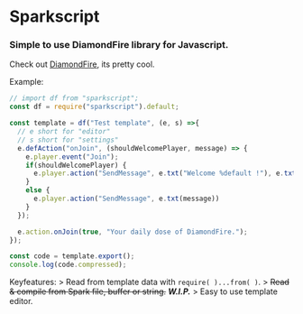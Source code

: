 # Sparkscript
### Simple to use DiamondFire library for Javascript.
Check out [DiamondFire](https://mcdiamondfire.com), its pretty cool.

Example:
```javascript
// import df from "sparkscript";
const df = require("sparkscript").default;

const template = df("Test template", (e, s) =>{
  // e short for "editor"
  // s short for "settings"
  e.defAction("onJoin", (shouldWelcomePlayer, message) => {
    e.player.event("Join");
    if(shouldWelcomePlayer) {
      e.player.action("SendMessage", e.txt("Welcome %default !"), e.txt(message));
    }
    else {
      e.player.action("SendMessage", e.txt(message))
    }
  });

  e.action.onJoin(true, "Your daily dose of DiamondFire.");
});

const code = template.export();
console.log(code.compressed);
```

Keyfeatures:
\> Read from template data with `require( )...from( )`.
\> ~~Read & compile from Spark file, buffer or string.~~ **_W.I.P._**
\> Easy to use template editor.
